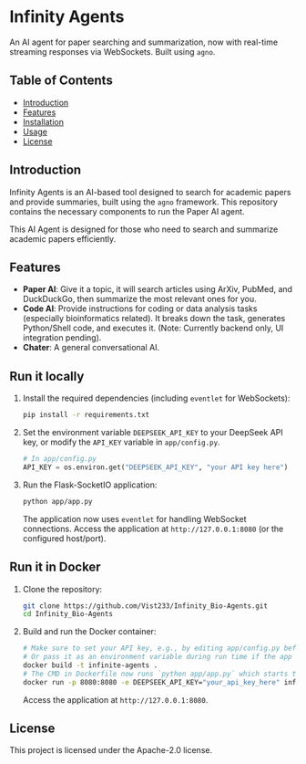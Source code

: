 # Infinity Agents

An AI agent for paper searching and summarization, now with real-time streaming responses via WebSockets. Built using `agno`.

## Table of Contents

- [Introduction](#introduction)
- [Features](#features)
- [Installation](#installation)
- [Usage](#usage)
- [License](#license)

## Introduction

Infinity Agents is an AI-based tool designed to search for academic papers and provide summaries, built using the `agno` framework. This repository contains the necessary components to run the Paper AI agent.

This AI Agent is designed for those who need to search and summarize academic papers efficiently.

## Features

- **Paper AI**: Give it a topic, it will search articles using ArXiv, PubMed, and DuckDuckGo, then summarize the most relevant ones for you.
- **Code AI**: Provide instructions for coding or data analysis tasks (especially bioinformatics related). It breaks down the task, generates Python/Shell code, and executes it. (Note: Currently backend only, UI integration pending).
- **Chater**: A general conversational AI.

## Run it locally

1.  Install the required dependencies (including `eventlet` for WebSockets):
    ```bash
    pip install -r requirements.txt
    ```

2.  Set the environment variable `DEEPSEEK_API_KEY` to your DeepSeek API key, or modify the `API_KEY` variable in `app/config.py`.

    ```python
    # In app/config.py
    API_KEY = os.environ.get("DEEPSEEK_API_KEY", "your API key here")
    ```

3.  Run the Flask-SocketIO application:
    ```bash
    python app/app.py
    ```
    The application now uses `eventlet` for handling WebSocket connections. Access the application at `http://127.0.0.1:8080` (or the configured host/port).

## Run it in Docker

1.  Clone the repository:
    ```bash
    git clone https://github.com/Vist233/Infinity_Bio-Agents.git
    cd Infinity_Bio-Agents
    ```
2.  Build and run the Docker container:
    ```bash
    # Make sure to set your API key, e.g., by editing app/config.py before building
    # Or pass it as an environment variable during run time if the app is configured to read it
    docker build -t infinite-agents .
    # The CMD in Dockerfile now runs `python app/app.py` which starts the SocketIO server
    docker run -p 8080:8080 -e DEEPSEEK_API_KEY="your_api_key_here" infinite-agents
    ```
    Access the application at `http://127.0.0.1:8080`.

## License

This project is licensed under the Apache-2.0 license.

